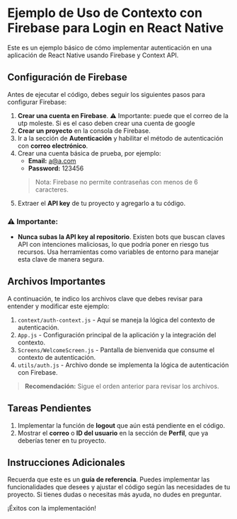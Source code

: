 # Ejemplo de Uso de Contexto con Firebase para Login en React Native

Este es un ejemplo básico de cómo implementar autenticación en una aplicación de React Native usando Firebase y Context API.

## Configuración de Firebase

Antes de ejecutar el código, debes seguir los siguientes pasos para configurar Firebase:

1. **Crear una cuenta en Firebase**.
⚠️ Importante: puede que el correo de la utp moleste. Si es el caso deben crear una cuenta de google
2. **Crear un proyecto** en la consola de Firebase.
3. Ir a la sección de **Autenticación** y habilitar el método de autenticación con **correo electrónico**.
4. Crear una cuenta básica de prueba, por ejemplo:
   - **Email:** a@a.com
   - **Password:** 123456
   > Nota: Firebase no permite contraseñas con menos de 6 caracteres.
5. Extraer el **API key** de tu proyecto y agregarlo a tu código.

### ⚠️ Importante:
- **Nunca subas la API key al repositorio**. Existen bots que buscan claves API con intenciones maliciosas, lo que podría poner en riesgo tus recursos. Usa herramientas como variables de entorno para manejar esta clave de manera segura.

## Archivos Importantes

A continuación, te indico los archivos clave que debes revisar para entender y modificar este ejemplo:

1. `context/auth-context.js` - Aquí se maneja la lógica del contexto de autenticación.
2. `App.js` - Configuración principal de la aplicación y la integración del contexto.
3. `Screens/WelcomeScreen.js` - Pantalla de bienvenida que consume el contexto de autenticación.
4. `utils/auth.js` - Archivo donde se implementa la lógica de autenticación con Firebase.

> **Recomendación:** Sigue el orden anterior para revisar los archivos.

## Tareas Pendientes

1. Implementar la función de **logout** que aún está pendiente en el código.
2. Mostrar el **correo** o **ID del usuario** en la sección de **Perfil**, que ya deberías tener en tu proyecto.

## Instrucciones Adicionales

Recuerda que este es un **guía de referencia**. Puedes implementar las funcionalidades que desees y ajustar el código según las necesidades de tu proyecto. Si tienes dudas o necesitas más ayuda, no dudes en preguntar.

¡Éxitos con la implementación!
